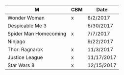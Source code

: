
| M | CBM | Date |
|---|-----|------|
| Wonder Woman          | x |   6/2/2017 |
| Despicable Me 3       |   |  6/30/2017 |
| Spider Man Homecoming | x |   7/7/2017 |
| Ninjago               |   |  9/22/2017 |
| Thor: Ragnarok        | x |  11/3/2017 |
| Justice League        | x | 11/17/2017 |
| Star Wars 8           | x | 12/15/2017 |
